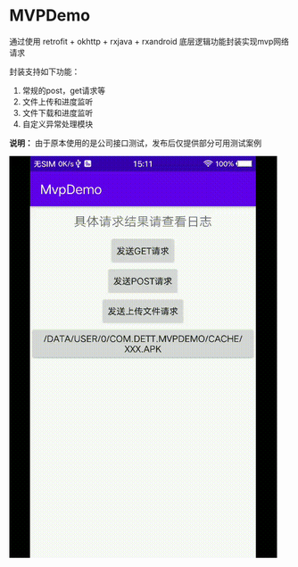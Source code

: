 # MVPDemo
通过使用 retrofit + okhttp + rxjava + rxandroid 底层逻辑功能封装实现mvp网络请求

封装支持如下功能：

1. 常规的post，get请求等
2. 文件上传和进度监听
3. 文件下载和进度监听
4. 自定义异常处理模块

**说明：** 由于原本使用的是公司接口测试，发布后仅提供部分可用测试案例

 ![image](https://raw.githubusercontent.com/wangjiandett/MVPDemo/main/device-2020-10-19-151231.gif)

